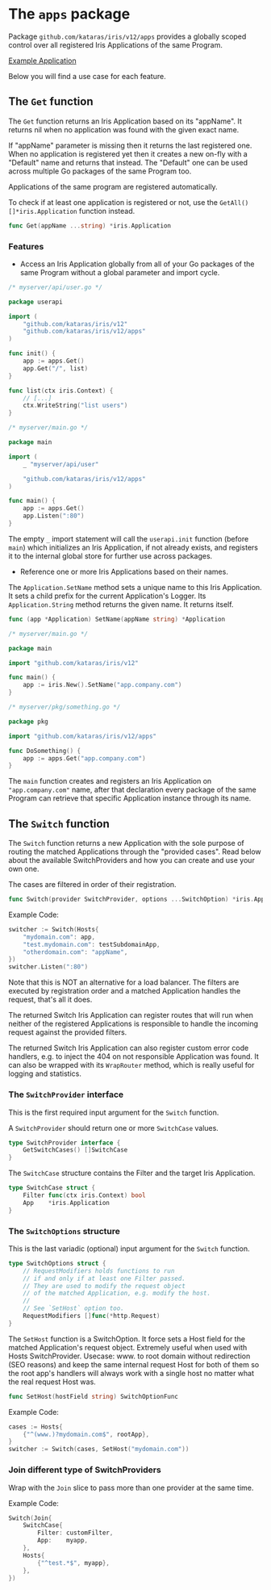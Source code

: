# The `apps` package

Package `github.com/kataras/iris/v12/apps` provides a globally scoped control over all registered Iris Applications of the same Program.

[Example Application](https://github.com/kataras/iris/tree/master/_examples/routing/subdomains/redirect/multi-instances)

Below you will find a use case for each feature.

## The `Get` function

The `Get` function returns an Iris Application based on its "appName".
It returns nil when no application was found with the given exact name.

If "appName" parameter is missing then it returns the last registered one.
When no application is registered yet then it creates a new on-fly
with a "Default" name and returns that instead.
The "Default" one can be used across multiple Go packages
of the same Program too.

Applications of the same program are registered automatically.

To check if at least one application is registered or not,
use the `GetAll() []*iris.Application` function instead.

```go
func Get(appName ...string) *iris.Application
```

### Features

- Access an Iris Application globally from all of your Go packages of the same Program without a global parameter and import cycle.

```go
/* myserver/api/user.go */

package userapi

import (
	"github.com/kataras/iris/v12"
	"github.com/kataras/iris/v12/apps"
)

func init() {
	app := apps.Get()
	app.Get("/", list)
}

func list(ctx iris.Context) {
	// [...]
	ctx.WriteString("list users")
}
```

```go
/* myserver/main.go */

package main

import (
	_ "myserver/api/user"

	"github.com/kataras/iris/v12/apps"
)

func main() {
	app := apps.Get()
	app.Listen(":80")
}
```

The empty `_` import statement will call the `userapi.init` function (before `main`) which
initializes an Iris Application, if not already exists, and registers it to the internal global store for further use across packages.

- Reference one or more Iris Applications based on their names.

The `Application.SetName` method sets a unique name to this Iris Application.
It sets a child prefix for the current Application's Logger.
Its `Application.String` method returns the given name. It returns itself.

```go
func (app *Application) SetName(appName string) *Application
```

```go
/* myserver/main.go */

package main

import "github.com/kataras/iris/v12"

func main() {
    app := iris.New().SetName("app.company.com")
}
```

```go
/* myserver/pkg/something.go */

package pkg

import "github.com/kataras/iris/v12/apps"

func DoSomething() {
    app := apps.Get("app.company.com")
}
```

The `main` function creates and registers an Iris Application on `"app.company.com"` name, after that declaration every package of the same Program can retrieve that specific Application instance through its name.

## The `Switch` function

The `Switch` function returns a new Application with the sole purpose of routing the matched Applications through the "provided cases". Read below about the available SwitchProviders and how you can create and use your own one.

The cases are filtered in order of their registration.

```go
func Switch(provider SwitchProvider, options ...SwitchOption) *iris.Application
```

Example Code:

```go
switcher := Switch(Hosts{
	"mydomain.com": app,
	"test.mydomain.com": testSubdomainApp,
	"otherdomain.com": "appName",
})
switcher.Listen(":80")
```

Note that this is NOT an alternative for a load balancer.
The filters are executed by registration order and a matched Application
handles the request, that's all it does.

The returned Switch Iris Application can register routes that will run
when neither of the registered Applications is responsible to handle the incoming request against the provided filters.

The returned Switch Iris Application can also register custom error code handlers,
e.g. to inject the 404 on not responsible Application was found.
It can also be wrapped with its `WrapRouter` method,
which is really useful for logging and statistics.

### The `SwitchProvider` interface

This is the first required input argument for the `Switch` function.

A `SwitchProvider` should return one or more `SwitchCase` values.

```go
type SwitchProvider interface {
	GetSwitchCases() []SwitchCase
}
```

The `SwitchCase` structure contains the Filter and the target Iris Application.

```go
type SwitchCase struct {
	Filter func(ctx iris.Context) bool
	App    *iris.Application
}
```

### The `SwitchOptions` structure

This is the last variadic (optional) input argument for the `Switch` function.

```go
type SwitchOptions struct {
	// RequestModifiers holds functions to run
	// if and only if at least one Filter passed.
	// They are used to modify the request object
	// of the matched Application, e.g. modify the host.
	//
	// See `SetHost` option too.
	RequestModifiers []func(*http.Request)
}
```

The `SetHost` function is a SwitchOption.
It force sets a Host field for the matched Application's request object.
Extremely useful when used with Hosts SwitchProvider.
Usecase: www. to root domain without redirection (SEO reasons)
and keep the same internal request Host for both of them so
the root app's handlers will always work with a single host no matter
what the real request Host was.

```go
func SetHost(hostField string) SwitchOptionFunc
```

Example Code:

```go
cases := Hosts{
	{"^(www.)?mydomain.com$", rootApp},
}
switcher := Switch(cases, SetHost("mydomain.com"))
```

### Join different type of SwitchProviders

Wrap with the `Join` slice to pass more than one provider at the same time.

Example Code:

```go
Switch(Join{
	SwitchCase{
		Filter: customFilter,
		App:    myapp,
	},
	Hosts{
		{"^test.*$", myapp},
	},
})
```
